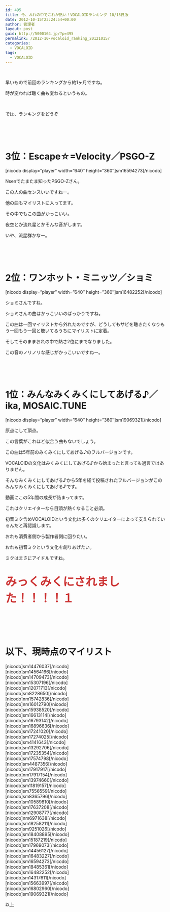 ```yaml
---
id: 495
title: 今、おれの中でこれが熱い！VOCALOIDランキング 10/15日版
date: 2012-10-15T23:24:54+00:00
author: 管理者
layout: post
guid: http://5000164.jp/?p=495
permalink: /2012-10-vocaloid_ranking_20121015/
categories:
  - VOCALOID
tags:
  - VOCALOID
---
```

&nbsp; 

早いもので前回のランキングから約1ヶ月ですね。 

時が変われば聴く曲も変わるというもの。 

&nbsp; 

では、ランキングをどうぞ 

&nbsp; 

&nbsp; 

# 3位：Escape☆=Velocity／PSGO-Z 

[nicodo display=&#8221;player&#8221; width=&#8221;640&#8243; height=&#8221;360&#8243;]sm16594273[/nicodo] 

Nsenでたまたま知ったPSGO-Zさん。 

この人の曲センスいいですねー。 

他の曲もマイリストに入ってます。 

その中でもこの曲がかっこいい。 

夜空とか流れ星とかそんな音がします。 

いや、流星群かなー。 

&nbsp; 

&nbsp; 

# 2位：ワンホット・ミニッツ／ショミ 

[nicodo display=&#8221;player&#8221; width=&#8221;640&#8243; height=&#8221;360&#8243;]sm16482252[/nicodo] 

ショミさんですね。 

ショミさんの曲はかっこいいのばっかりですね。 

この曲は一回マイリストから外れたのですが、どうしてもサビを聴きたくなりもう一回もう一回と聴いてるうちにマイリストに定着。 

そしてそのままおれの中で熱さ2位にまでなりました。 

この音のノリノリな感じがかっこいいですねー。 

&nbsp; 

&nbsp; 

# 1位：みんなみくみくにしてあげる♪／ika, MOSAIC.TUNE 

[nicodo display=&#8221;player&#8221; width=&#8221;640&#8243; height=&#8221;360&#8243;]sm19069321[/nicodo] 

原点にして頂点。 

この言葉がこれほど似合う曲もないでしょう。 

この曲は5年前のみくみくにしてあげる♪のフルバージョンです。 

VOCALOIDの文化はみくみくにしてあげる♪から始まったと言っても過言ではありません。 

そんなみくみくにしてあげる♪から5年を経て投稿されたフルバージョンがこのみんなみくみくにしてあげる♪です。 

動画にこの5年間の成長が詰まってます。 

これはクリエイターなら目頭が熱くなること必須。 

初音ミク含めVOCALOIDという文化は多くのクリエイターによって支えられているんだと再認識します。 

おれも消費者側から製作者側に回りたい。 

おれも初音ミクという文化を創りあげたい。 

ミクはまさにアイドルですね。 

<p style="font-size: 36px; font-weight: bold; color: #CC3333">
  みっくみくにされました！！！！１ </strong></font>
</p>

&nbsp; 

&nbsp; 

# 以下、現時点のマイリスト 

<div class="niconico">
  [nicodo]sm14476037[/nicodo]<br />[nicodo]sm14564166[/nicodo]<br />[nicodo]sm14709473[/nicodo]<br />[nicodo]sm15307196[/nicodo]<br />[nicodo]sm12071713[/nicodo]<br />[nicodo]sm8228650[/nicodo]<br />[nicodo]nm15742836[/nicodo]<br />[nicodo]nm16012790[/nicodo]<br />[nicodo]sm15938520[/nicodo]<br />[nicodo]sm16613114[/nicodo]<br />[nicodo]sm16793142[/nicodo]<br />[nicodo]sm16896636[/nicodo]<br />[nicodo]sm17241020[/nicodo]<br />[nicodo]sm17274025[/nicodo]<br />[nicodo]sm4141643[/nicodo]<br />[nicodo]sm13292706[/nicodo]<br />[nicodo]sm17235354[/nicodo]<br />[nicodo]sm17574798[/nicodo]<br />[nicodo]sm4487356[/nicodo]<br />[nicodo]sm17917917[/nicodo]<br />[nicodo]nm17917154[/nicodo]<br />[nicodo]sm13974660[/nicodo]<br />[nicodo]sm11819157[/nicodo]<br />[nicodo]sm7556559[/nicodo]<br />[nicodo]sm8365796[/nicodo]<br />[nicodo]sm10589810[/nicodo]<br />[nicodo]sm17637208[/nicodo]<br />[nicodo]sm12908777[/nicodo]<br />[nicodo]nm6971638[/nicodo]<br />[nicodo]sm18258211[/nicodo]<br />[nicodo]sm9251026[/nicodo]<br />[nicodo]sm18408895[/nicodo]<br />[nicodo]sm15187219[/nicodo]<br />[nicodo]sm17969073[/nicodo]<br />[nicodo]sm14456127[/nicodo]<br />[nicodo]sm16483227[/nicodo]<br />[nicodo]sm16594273[/nicodo]<br />[nicodo]sm18485361[/nicodo]<br />[nicodo]sm16482252[/nicodo]<br />[nicodo]sm14317611[/nicodo]<br />[nicodo]sm15663997[/nicodo]<br />[nicodo]sm16802960[/nicodo]<br />[nicodo]sm19069321[/nicodo]
</div>



<p style="clear: both;">
  以上
</p>